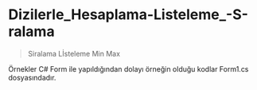 # Dizilerle_Hesaplama-Listeleme_-S-ralama

>Siralama 
>Lİsteleme
>Min
>Max 

Örnekler C# Form ile yapıldığından dolayı örneğin olduğu kodlar Form1.cs dosyasındadır.
